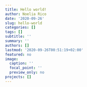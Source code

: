 ```yaml
---
title: Hello world!
author: Noelia Rico
date: '2020-09-26'
slug: hello-world
categories: []
tags: []
subtitle: ''
summary: ''
authors: []
lastmod: '2020-09-26T00:51:19+02:00'
featured: no
image:
  caption: ''
  focal_point: ''
  preview_only: no
projects: []
---
```

